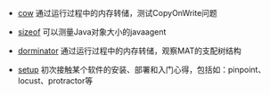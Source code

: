 
* [cow](https://github.com/wenger66/java-lab/tree/master/cow/README.md)
通过运行过程中的内存转储，测试CopyOnWrite问题

* [sizeof](https://github.com/wenger66/java-lab/tree/master/sizeof/README.md)
可以测量Java对象大小的javaagent

* [dorminator](https://github.com/wenger66/java-lab/tree/master/dominator/README.md)
通过运行过程中的内存转储，观察MAT的支配树结构

* [setup](https://github.com/wenger66/java-lab/tree/master/setup/README.md)
初次接触某个软件的安装、部署和入门心得，包括如：pinpoint、locust、protractor等


